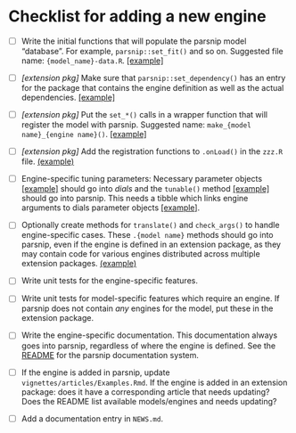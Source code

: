 # Checklist for adding a new engine

* [ ] Write the initial functions that will populate the parsnip model “database”. For example,	`parsnip::set_fit()` and so on. Suggested file name: `{model_name}-data.R`. [[example]](https://github.com/tidymodels/censored/blob/efbb1cf3b2ba8bca5de65acc3c8b665dec35631c/R/decision_tree-data.R#L13-L83)

* [ ] _[extension pkg]_ Make sure that `parsnip::set_dependency()` has an entry for the package that contains the engine definition as well as the actual dependencies. [[example]](https://github.com/tidymodels/censored/blob/efbb1cf3b2ba8bca5de65acc3c8b665dec35631c/R/decision_tree-data.R#L14-L21)

* [ ] _[extension pkg]_ Put the `set_*()` calls in a wrapper function that will register the model with parsnip. Suggested name: `make_{model name}_{engine name}()`. [[example]](https://github.com/tidymodels/censored/blob/efbb1cf3b2ba8bca5de65acc3c8b665dec35631c/R/decision_tree-data.R#L12) 

* [ ] _[extension pkg]_ Add the registration functions to `.onLoad()` in the `zzz.R` file. [(example)](https://github.com/tidymodels/censored/blob/efbb1cf3b2ba8bca5de65acc3c8b665dec35631c/R/zzz.R#L13) 

* [ ] Engine-specific tuning parameters: Necessary parameter objects [[example]](https://github.com/tidymodels/dials/blob/d47dc47f42ad9c190d7f4a1ec85db0e385345ec0/R/param_num_knots.R) should go into *dials* and the `tunable()` method [[example]](https://github.com/tidymodels/parsnip/blob/bdc28548fd46493b52b408b6c1e04e1f80d0abdf/R/tunable.R#L338-L345) should go into parsnip. This needs a tibble which links engine arguments to dials parameter objects [[example]](https://github.com/tidymodels/parsnip/blob/bdc28548fd46493b52b408b6c1e04e1f80d0abdf/R/tunable.R#L206-L215).

* [ ] Optionally create methods for `translate()` and `check_args()` to handle engine-specific cases. These `.{model name}` methods should go into parsnip, even if the engine is defined in an extension package, as they may contain code for various engines distributed across multiple extension packages. [(example)](https://github.com/tidymodels/parsnip/blob/c54f07b7e1f7ce164aab8f95bc7b1356b68558c8/R/proportional_hazards.R#L85:L98')

* [ ] Write unit tests for the engine-specific features. 

* [ ] Write unit tests for model-specific features which require an engine. If parsnip does not contain _any_ engines for the model, put these in the extension package.

* [ ] Write the engine-specific documentation. This documentation always goes into parsnip, regardless of where the engine is defined. See the [README](https://github.com/tidymodels/parsnip/blob/main/inst/README-DOCS.md) for the parsnip documentation system.

* [ ] If the engine is added in parsnip, update `vignettes/articles/Examples.Rmd`. If the engine is added in an extension package: does it have a corresponding article that needs updating? Does the README list available models/engines and needs updating?

* [ ] Add a documentation entry in `NEWS.md`.

